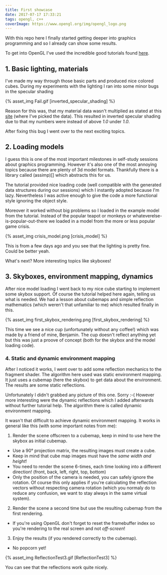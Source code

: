 ```yaml
---
title: First showcase
date: 2017-07-17 17:33:21
tags: opengl, c++
coverImage: https://www.opengl.org/img/opengl_logo.png
---
```


With this repo here I finally started getting deeper into graphics programming and so I already can show some results.

To get into OpenGL I've used the incredible good tutorials found [here](https://learnopengl.com).

## 1. Basic lighting, materials

I've made my way through those basic parts and produced nice colored cubes.
During my experiments with the lighting I ran into some minor bugs in the specular shading

{% asset_img Fail.gif [inverted_specular_shading] %}

Reason for this was, that my material data wasn't multiplied as stated at this [site](http://devernay.free.fr/cours/opengl/materials.html) (where I've picked the data).
This resulted in inverted specular shading due to that my numbers were instead of above _1.0_ under _1.0_.

After fixing this bug I went over to the next exciting topics. 

## 2. Loading models
I guess this is one of the most important milestones in self-study sessions about graphics programming.
However it's also one of the most annoying topics because there are plenty of 3d model formats. Thankfully there is a library called (assimp)[] which abstracts this for us.

The tutorial provided nice loading code (well compatible with the generated data structures during our sessions) which I instantly adopted because I'm lazy.
Nevertheless I was active enough to give the code a more functional style ignoring the object style.

Moreover it worked without big problems so I loaded in the example model from the tutorial. Instead of the popular teapot or monkeys or whateverelse-is-popular-out-there we loaded in a model from the more or less popular game crisis. 

{% asset_img crisis_model.png [crisis_model] %}

This is from a few days ago and you see that the lighting is pretty fine. Could be better yeah.

What's next? More interesting topics like skyboxes!

## 3. Skyboxes, environment mapping, dynamics

After nice model loading I went back to my nice cube starting to implement some skybox support. Of course the tutorial helped here again, telling us what is needed.
We had a lesson about cubemaps and simple reflection mathematics (which weren't that unfamiliar to me) which resulted finally in this.

{% asset_img first_skybox_rendering.png [first_skybox_rendering] %}

This time we see a nice cup (unfortunately without any coffee!) which was made by a friend of mine, Benjamin.
The cup doesn't reflect anything yet but this was just a proove of concept (both for the skybox and the model loading code).

### 4. Static and dynamic environment mapping

After I noticed it works, I went over to add some reflection mechanics to the fragment shader.
The algorithm here used was static environment mapping. It just uses a cubemap (here the skybox) to get data about the environment. The results are some static reflections. 

Unfortunately I didn't grabbed any picture of this one. Sorry :-(
However more interesting were the dynamic reflections which I added afterwards without further tutorial help. The algorithm there is called dynamic environment mapping.

It wasn't that difficult to achieve dynamic environment mapping. It works in general like this (with some important notes from me):
1. Render the scene offscreen to a cubemap, keep in mind to use here the skybox as initial cubemap.
- Use a 90° projection matrix, the resulting images must create a cube.
- Keep in mind that cube map images must have the *same width and height*!
- You need to render the scene 6-times, each time looking into a different direction! (front, back, left, right, top, bottom)
- Only the position of the camera is needed, you can safely ignore the rotation. Of course this only applies if you're calculating the reflection vectors without respecting camera rotation (which you normaly do to reduce any confusion, we want to stay always in the same virtual system).
2. Render the scene a second time but use the resulting cubemap from the first rendering.
- If you're using OpenGL don't forget to reset the framebuffer index so you're rendering to the real screen and not _off-screen_! 
3. Enjoy the results (if you rendered correctly to the cubemap).
- No popcorn yet!


{% asset_img ReflectionTest3.gif [ReflectionTest3] %}

You can see that the reflections work quite nicely.
